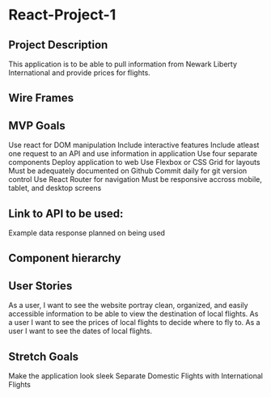 # React-Project-1

## Project Description
This application is to be able to pull information from Newark Liberty International and provide prices for flights. 

## Wire Frames

## MVP Goals
Use react for DOM manipulation
Include interactive features
Include atleast one request to an API and use information in application
Use four separate components
Deploy application to web
Use Flexbox or CSS Grid for layouts
Must be adequately documented on Github
Commit daily for git version control
Use React Router for navigation
Must be responsive accross mobile, tablet, and desktop screens

## Link to API to be used: 
Example data response planned on being used

## Component hierarchy


## User Stories
As a user, I want to see the website portray clean, organized, and easily accessible information to be able to view the destination of local flights.
As a user I want to see the prices of local flights to decide where to fly to. 
As a user I want to see the dates of local flights.


## Stretch Goals
Make the application look sleek
Separate Domestic Flights with International Flights
